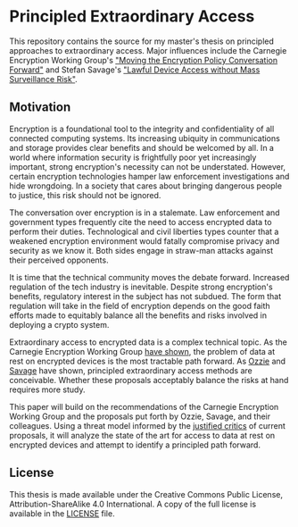 
# Principled Extraordinary Access

This repository contains the source for my master's thesis on principled approaches to extraordinary
access. Major influences include the Carnegie Encryption Working Group's ["Moving the Encryption
Policy Conversation
Forward"](https://carnegieendowment.org/2019/09/10/moving-encryption-policy-conversation-forward-pub-79573)
and Stefan Savage's ["Lawful Device Access without Mass Surveillance
Risk"](https://cseweb.ucsd.edu/~savage/papers/lawful.pdf).

## Motivation

Encryption is a foundational tool to the integrity and confidentiality of all connected computing
systems. Its increasing ubiquity in communications and storage provides clear benefits and should be
welcomed by all. In a world where information security is frightfully poor yet increasingly
important, strong encryption's necessity can not be understated. However, certain encryption
technologies hamper law enforcement investigations and hide wrongdoing. In a society that cares
about bringing dangerous people to justice, this risk should not be ignored.

The conversation over encryption is in a stalemate. Law enforcement and government types frequently
cite the need to access encrypted data to perform their duties. Technological and civil liberties
types counter that a weakened encryption environment would fatally compromise privacy and security
as we know it. Both sides engage in straw-man attacks against their perceived opponents.

It is time that the technical community moves the debate forward. Increased regulation of the tech
industry is inevitable. Despite strong encryption's benefits, regulatory interest in the subject has
not subdued. The form that regulation will take in the field of encryption depends on the good faith
efforts made to equitably balance all the benefits and risks involved in deploying a crypto system.

Extraordinary access to encrypted data is a complex technical topic. As the Carnegie Encryption
Working Group [have
shown](https://carnegieendowment.org/2019/09/10/moving-encryption-policy-conversation-forward-pub-79573),
the problem of data at rest on encrypted devices is the most tractable path forward. As
[Ozzie](https://github.com/rayozzie/clear/blob/master/clear-rozzie.pdf) and
[Savage](https://cseweb.ucsd.edu/~savage/papers/lawful.pdf) have shown, principled extraordinary
access methods are conceivable. Whether these proposals acceptably balance the risks at hand
requires more study.

This paper will build on the recommendations of the Carnegie Encryption Working Group and the
proposals put forth by Ozzie, Savage, and their colleagues. Using a threat model informed by the
[justified critics](https://mice.cs.columbia.edu/getTechreport.php?techreportID=1637) of current
proposals, it will analyze the state of the art for access to data at rest on encrypted devices and
attempt to identify a principled path forward.

## License

This thesis is made available under the Creative Commons Public License, Attribution-ShareAlike 4.0
International. A copy of the full license is available in the [LICENSE](LICENSE) file.

